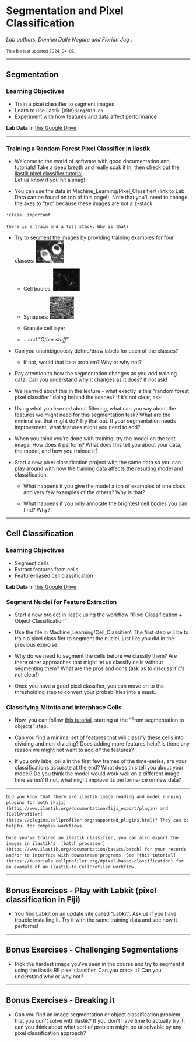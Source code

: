 # Segmentation and Pixel Classification 

*Lab authors: Damian Dalle Nogare and Florian Jug* . 

<small>This file last updated 2024-04-07.</small>

---

## **Segmentation** 

### Learning Objectives

- Train a pixel classifier to segment images
- Learn to use ilastik {cite}`Berg2019-no`
- Experiment with how features and data affect performance

**Lab Data** in [this Google Drive](https://tinyurl.com/qi2024labs)

---

### Training a Random Forest Pixel Classifier in ilastik

- Welcome to the world of software with good documentation and
  tutorials! Take a deep breath and really soak it in, then check out
  the [ilastik pixel classifier tutorial](https://bit.ly/3x11EZf).  
  Let us know if you hit a snag!

- You can use the data in Machine_Learning/Pixel_Classifier/ (link to
  Lab Data can be found on top of this page!). Note that you’ll need to
  change the axes to “tyx” because these images are not a z-stack.

```{admonition} Question
:class: important

There is a train and a test stack. Why is that?
 ```

- Try to segment the images by providing training examples for four
  classes: 
  <img src="images/lab04/image1.png" height="60px" />

  - Cell bodies: 
    <img src="images/lab04/image2.png" height="60px" />

  - Synapses: <img src="images/lab04/image3.png" height="60px" />

  - Granule cell layer

  - ...and “*Other stuff*”

- Can you unambiguously define/draw labels for each of the classes?  
  - If not, would that be a problem? Why or why not?

- Pay attention to how the segmentation changes as you add training
  data. Can you understand why it changes as it does? If not ask!

- We learned about this in the lecture - what exactly is this “random
  forest pixel classifier” doing behind the scenes? If it’s not clear,
  ask!

- Using what you learned about filtering, what can you say about the
  features we might need for this segmentation task? What are the
  minimal set that might do? Try that out. If your segmentation needs
  improvement, what features might you need to add?

- When you think you’re done with training, try the model on the test
  image. How does it perform? What does this tell you about your data,
  the model, and how you trained it?

- Start a new pixel classification project with the same data so you can
  play around with how the training data affects the resulting model and
  classification.

  - What happens if you give the model a ton of examples of one class
    and very few examples of the others? Why is that?

  - What happens if you only annotate the brightest cell bodies you can
    find? Why?

---

## **Cell Classification** 

### Learning Objectives

- Segment cells
- Extract features from cells
- Feature-based cell classification

**Lab Data** in [this Google Drive](https://tinyurl.com/qi2024labs)

### Segment Nuclei for Feature Extraction

- Start a new project in ilastik using the workflow “Pixel
  Classification + Object Classification”

- Use the file in Machine_Learning/Cell_Classifier/. The first step will
  be to train a pixel classifier to segment the nuclei, just like you
  did in the previous exercise.

- Why do we need to segment the cells before we classify them? Are there
  other approaches that might let us classify cells without segmenting
  them? What are the pros and cons (ask us to discuss if it’s not
  clear!)

- Once you have a good pixel classifier, you can move on to the
  thresholding step to convert your probabilities into a mask.

### Classifying Mitotic and Interphase Cells

- Now, you can follow [this tutorial](https://bit.ly/35BXgVx), starting at
  the “From segmentation to objects” step.

- Can you find a minimal set of features that will classify these cells
  into dividing and non-dividing? Does adding more features help? Is
  there any reason we might not want to add *all* the features?

- If you only label cells in the first few frames of the time-series,
  are your classifications accurate at the end? What does this tell you
  about your model? Do you think the model would work well on a
  different image time series? If not, what might improve its
  performance on new data?

---

```{tip}
Did you know that there are ilastik image reading and model running plugins for both [Fiji](https://www.ilastik.org/documentation/fiji_export/plugin) and [CellProfiler](https://plugins.cellprofiler.org/supported_plugins.html)? They can be helpful for complex workflows.

Once you've trained an ilastik classifier, you can also export the images in ilastik's  [batch processor](https://www.ilastik.org/documentation/basics/batch) for your records and/or to interface with downstream programs. See [this tutorial](https://tutorials.cellprofiler.org/#pixel-based-classification) for an example of an ilastik-to-CellProfiler workflow.
```

---

##  **Bonus Exercises - Play with Labkit (pixel classification in Fiji)**

- You find Labkit on an update site called “Labkit”. Ask us if you have
  trouble installing it. Try it with the same training data and see how it performs!

---

## **Bonus Exercises - Challenging Segmentations**

- Pick the hardest image you’ve seen in the course and try to segment it
  using the ilastik RF pixel classifier. Can you crack it? Can you
  understand why or why not?

---

## **Bonus Exercises - Breaking it**

- Can you find an image segmentation or object classification problem
  that you *can’t* solve with ilastik? If you don’t have time to
  actually try it, can you think about what sort of problem might be
  unsolvable by any pixel classification approach?
